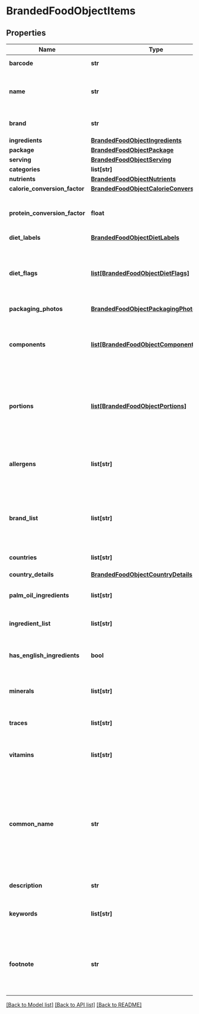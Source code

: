 # BrandedFoodObjectItems

## Properties
Name | Type | Description | Notes
------------ | ------------- | ------------- | -------------
**barcode** | **str** | EAN/UPC barcode | [optional] 
**name** | **str** | Item name as provided by brand owner or as shown on packaging | [optional] 
**brand** | **str** | The brand name that owns this item | [optional] 
**ingredients** | [**BrandedFoodObjectIngredients**](BrandedFoodObjectIngredients.md) |  | [optional] 
**package** | [**BrandedFoodObjectPackage**](BrandedFoodObjectPackage.md) |  | [optional] 
**serving** | [**BrandedFoodObjectServing**](BrandedFoodObjectServing.md) |  | [optional] 
**categories** | **list[str]** |  | [optional] 
**nutrients** | [**BrandedFoodObjectNutrients**](BrandedFoodObjectNutrients.md) |  | [optional] 
**calorie_conversion_factor** | [**BrandedFoodObjectCalorieConversionFactor**](BrandedFoodObjectCalorieConversionFactor.md) |  | [optional] 
**protein_conversion_factor** | **float** | The multiplication factor used to calculate protein from nitrogen | [optional] 
**diet_labels** | [**BrandedFoodObjectDietLabels**](BrandedFoodObjectDietLabels.md) |  | [optional] 
**diet_flags** | [**list[BrandedFoodObjectDietFlags]**](BrandedFoodObjectDietFlags.md) | An array of ingredient objects that were flagged while grading this item for compatibility with each diet | [optional] 
**packaging_photos** | [**BrandedFoodObjectPackagingPhotos**](BrandedFoodObjectPackagingPhotos.md) |  | [optional] 
**components** | [**list[BrandedFoodObjectComponents]**](BrandedFoodObjectComponents.md) | An array of objects containing the constituent parts of a food (e.g. bone is a component of meat) | [optional] 
**portions** | [**list[BrandedFoodObjectPortions]**](BrandedFoodObjectPortions.md) | An array of objects containing information on discrete amounts of a food found in this item | [optional] 
**allergens** | **list[str]** | An array of ingredients in this item that may cause allergic reactions in people | [optional] 
**brand_list** | **list[str]** | An array of brands we have associated with this item. Some items are sold by more than 1 brand. | [optional] 
**countries** | **list[str]** | An array of countries where this item is sold | [optional] 
**country_details** | [**BrandedFoodObjectCountryDetails**](BrandedFoodObjectCountryDetails.md) |  | [optional] 
**palm_oil_ingredients** | **list[str]** | An array of ingredients made from palm oil | [optional] 
**ingredient_list** | **list[str]** | An array of this item&#x27;s ingredients | [optional] 
**has_english_ingredients** | **bool** | A boolean indicating if we have English ingredients for this item | [optional] 
**minerals** | **list[str]** | An array of minerals that this item contains | [optional] 
**traces** | **list[str]** | An array of trace ingredients that may be found in this item | [optional] 
**vitamins** | **list[str]** | An array of vitamins that are found in this item | [optional] 
**common_name** | **str** | Common names associated with this item. These generally clarify what the item is (e.g. when the brand name is \&quot;BRAND&#x27;s Spicy Enchilada\&quot; the common name may be \&quot;Chicken enchilada\&quot;) | [optional] 
**description** | **str** | A description of this item | [optional] 
**keywords** | **list[str]** | An array of keywords that can be used to describe this item | [optional] 
**footnote** | **str** | Comments on any unusual aspects of this item. Examples might include unusual aspects of the food overall. | [optional] 

[[Back to Model list]](../README.md#documentation-for-models) [[Back to API list]](../README.md#documentation-for-api-endpoints) [[Back to README]](../README.md)

